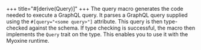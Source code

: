 +++
title="#[derive(Query)]"
+++
The query macro generates the code needed to execute a GraphQL query. It parses a GraphQL query
supplied using the `#[query="<some query>"]` attribute. This query is then type-checked against the
schema. If type checking is successful, the macro then implements the `Query` trait on the type.
This enables you to use it with the Myoxine runtime.